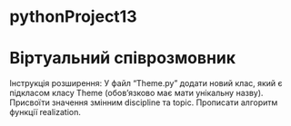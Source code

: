 # pythonProject13
# Віртуальний співрозмовник

Інструкція розширення:
  У файл “Theme.py” додати новий клас, який є підкласом класу Theme (обов’язково має мати унікальну назву).
  Присвоїти значення змінним discipline та topic.
  Прописати алгоритм функції realization.
